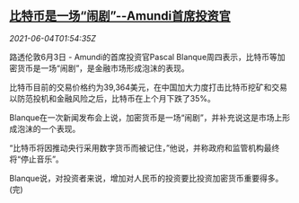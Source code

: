<!--1622772062000-->
[比特币是一场“闹剧”--Amundi首席投资官](https://cn.reuters.com/article/bitcoin-amundi-0604-idCNKCS2DG062)
------

<div><i>2021-06-04T01:54:35Z</i></div><p>路透伦敦6月3日 - Amundi的首席投资官Pascal Blanque周四表示，比特币等加密货币是一场“闹剧”，是金融市场形成泡沫的表现。</p><p>比特币目前的交易价格约为39,364美元，在中国加大力度打击比特币挖矿和交易以防范投机和金融风险之后，比特币在上个月下跌了35%。</p><p>Blanque在一次新闻发布会上说，加密货币是一场“闹剧”，并补充说这是市场上形成泡沫的一个表现。</p><p>“比特币将因推动央行采用数字货币而被记住，”他说，并称政府和监管机构最终将“停止音乐”。</p><p>Blanque说，对投资者来说，增加对人民币的投资要比投资加密货币重要得多。(完)</p>
